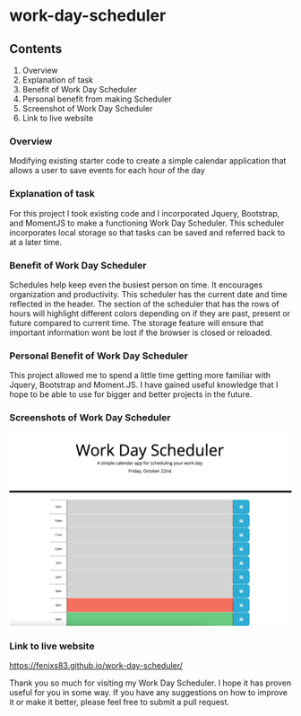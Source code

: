 # work-day-scheduler

## Contents
1. Overview
2. Explanation of task
3. Benefit of Work Day Scheduler
4. Personal benefit from making Scheduler
5. Screenshot of Work Day Scheduler
6. Link to live website

### Overview
Modifying existing starter code to create a simple calendar application that allows a user to save events for each hour of the day

### Explanation of task
For this project I took existing code and I incorporated Jquery, Bootstrap, and MomentJS to make a functioning Work Day Scheduler.  This scheduler incorporates local storage so that tasks can be saved and referred back to at a later time.  

### Benefit of Work Day Scheduler
Schedules help keep even the busiest person on time.  It encourages organization and productivity. This scheduler has the current date and time reflected in the header.  The section of the scheduler that has the rows of hours will highlight different colors depending on if they are past, present or future compared to current time. The storage feature will ensure that important information wont be lost if the browser is closed or reloaded.

### Personal Benefit of Work Day Scheduler
This project allowed me to spend a little time getting more familiar with Jquery, Bootstrap and Moment.JS.  I have gained useful knowledge that I hope to be able to use for bigger and better projects in the future. 

### Screenshots of Work Day Scheduler
![web image showing working work day scheduler](./assets/images/work-day-scheduler.png)

### Link to live website
https://fenixs83.github.io/work-day-scheduler/


Thank you so much for visiting my Work Day Scheduler.  I hope it has proven useful for you in some way.  If you have any suggestions on how to improve it or make it better, please feel free to submit a pull request. 













